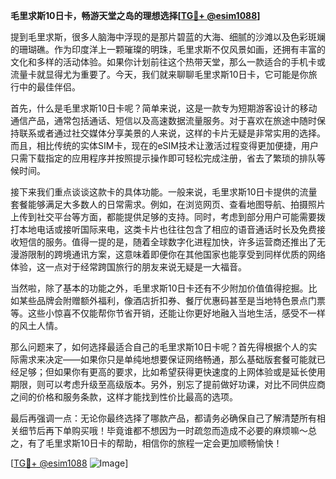 **毛里求斯10日卡，畅游天堂之岛的理想选择[[TG💪+ @esim1088](https://t.me/s/esim1088)]**

提到毛里求斯，很多人脑海中浮现的是那片碧蓝的大海、细腻的沙滩以及色彩斑斓的珊瑚礁。作为印度洋上一颗璀璨的明珠，毛里求斯不仅风景如画，还拥有丰富的文化和多样的活动体验。如果你计划前往这个热带天堂，那么一款适合的手机卡或流量卡就显得尤为重要了。今天，我们就来聊聊毛里求斯10日卡，它可能是你旅行中的最佳伴侣。

首先，什么是毛里求斯10日卡呢？简单来说，这是一款专为短期游客设计的移动通信产品，通常包括通话、短信以及高速数据流量服务。对于喜欢在旅途中随时保持联系或者通过社交媒体分享美景的人来说，这样的卡片无疑是非常实用的选择。而且，相比传统的实体SIM卡，现在的eSIM技术让激活过程变得更加便捷，用户只需下载指定的应用程序并按照提示操作即可轻松完成注册，省去了繁琐的排队等候时间。

接下来我们重点谈谈这款卡的具体功能。一般来说，毛里求斯10日卡提供的流量套餐能够满足大多数人的日常需求。例如，在浏览网页、查看地图导航、拍摄照片上传到社交平台等方面，都能提供足够的支持。同时，考虑到部分用户可能需要拨打本地电话或接听国际来电，这类卡片也往往包含了相应的语音通话时长及免费接收短信的服务。值得一提的是，随着全球数字化进程加快，许多运营商还推出了无漫游限制的跨境通讯方案，这意味着即便你在其他国家也能享受到同样优质的网络体验，这一点对于经常跨国旅行的朋友来说无疑是一大福音。

当然啦，除了基本的功能之外，毛里求斯10日卡还有不少附加价值值得挖掘。比如某些品牌会附赠额外福利，像酒店折扣券、餐厅优惠码甚至是当地特色景点门票等。这些小惊喜不仅能帮你节省开销，还能让你更好地融入当地生活，感受不一样的风土人情。

那么问题来了，如何选择最适合自己的毛里求斯10日卡呢？首先得根据个人的实际需求来决定——如果你只是单纯地想要保证网络畅通，那么基础版套餐可能就已经足够；但如果你有更高的要求，比如希望获得更快速度的上网体验或是延长使用期限，则可以考虑升级至高级版本。另外，别忘了提前做好功课，对比不同供应商之间的价格和服务条款，这样才能找到性价比最高的选项。

最后再强调一点：无论你最终选择了哪款产品，都请务必确保自己了解清楚所有相关细节后再下单购买哦！毕竟谁都不想因为一时疏忽而造成不必要的麻烦嘛～总之，有了毛里求斯10日卡的帮助，相信你的旅程一定会更加顺畅愉快！

[[TG💪+ @esim1088](https://t.me/s/esim1088) ![Image](https://i.postimg.cc/4NQfJmqS/Snipaste-2025-05-13-00-14-12.png)]